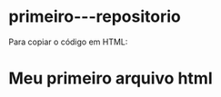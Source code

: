 # primeiro---repositorio
Para copiar o código em HTML:

<html>
  <h1>Meu primeiro arquivo html</h1>
</html>

